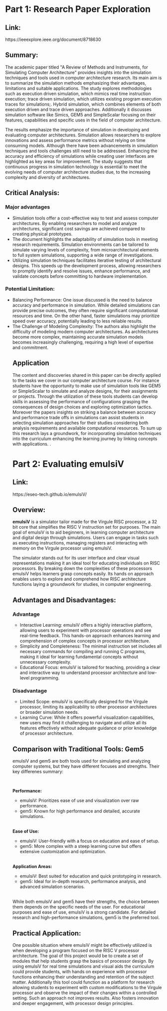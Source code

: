 <h1>Part 1: Research Paper Exploration</h1>

<h2>Link:</h2>
https://ieeexplore.ieee.org/document/8718630

<h2>Summary:</h2> 

<p>The academic paper titled "A Review of Methods and Instruments, for Simulating Computer Architecture" provides insights into the simulation techniques and tools used in computer architecture research. Its main aim is to summarize the simulation methods emphasizing their advantages, limitations and suitable applications. The study explores methodologies such as execution driven simulation, which mimics real time instruction execution; trace driven simulation, which utilizes existing program execution traces for simulations;. Hybrid simulation, which combines elements of both execution driven and trace driven approaches. Additionally it discusses simulation software like Simics, GEM5 and SimpleScalar focusing on their features, capabilities and specific uses in the field of computer architecture.</p>

<p>The results emphasize the importance of simulation in developing and evaluating computer architectures. Simulation allows researchers to explore innovations and assess performance metrics without relying on time consuming models. Although there have been advancements in simulation techniques and tools challenges still need to be addressed. Enhancing the accuracy and efficiency of simulations while creating user interfaces are highlighted as key areas for improvement. The study suggests that continuous progress in simulation technology is essential to meet the evolving needs of computer architecture studies due, to the increasing complexity and diversity of architectures.</p>



<h2>Critical Analysis:</h2> 

<h3>Major advantages</h3>

<ul>

<li>Simulation tools offer a cost-effective way to test and assess computer architectures. By enabling researchers to model and analyze architectures, significant cost savings are achieved compared to creating physical prototypes.</li>

<li>The document highlights the adaptability of simulation tools in meeting research requirements. Simulation environments can be tailored to simulate varying levels of complexity, from microarchitectural elements to full system simulations, supporting a wide range of investigations.</li>

<li>Utilizing simulation techniques facilitates iterative testing of architectural designs. This speeds up the development process, allowing researchers to promptly identify and resolve issues, enhance performance, and validate concepts before committing to hardware implementation.</li>

</ul>

<h3>Potential Limitation:</h3> 

<ul>

<li>Balancing Performance: One issue discussed is the need to balance accuracy and performance in simulation. While detailed simulations can provide precise outcomes, they often require significant computational resources and time. On the other hand, faster simulations may prioritize speed over accuracy, potentially leading to less reliable results.</li>

<li>The Challenge of Modeling Complexity: The authors also highlight the difficulty of modeling modern computer architectures. As architectures become more complex, maintaining accurate simulation models becomes increasingly challenging, requiring a high level of expertise and commitment.</li>

<h2>Application</h2>

<p>The content and discoveries shared in this paper can be directly applied to the tasks we cover in our computer architecture course. For instance students have the opportunity to make use of simulation tools like GEM5 or SimpleScalar to simulate and analyze designs, for their assignments or projects. Through the utilization of these tools students can develop skills in assessing the performance of configurations grasping the consequences of design choices and exploring optimization tactics. Moreover the papers insights on striking a balance between accuracy and performance trade offs in simulations can assist students in selecting simulation approaches for their studies considering both analysis requirements and available computational resources. To sum up this research lays a groundwork, for incorporating simulation techniques into the curriculum enhancing the learning journey by linking concepts with applications.
.</p>

<h1>Part 2: Evaluating emulsiV</h1>

<h2>Link:</h2>
https://eseo-tech.github.io/emulsiV/

<h2>Overview:</h2>
<p><strong>emulsiV</strong> is a simulator tailor made for the Virgule RISC processor, a 32 bit core that simplifies the RISC V instruction set for purposes. The main goal of emulsiV is to aid beginners, in learning computer architecture and digital design through simulations. Users can engage in tasks such as executing instructions, managing registers and interacting with memory on the Virgule processor using emulsiV.</p>

<p>The simulator stands out for its user interface and clear visual representations making it an ideal tool for educating individuals on RISC processors. By breaking down the complexities of these processors emulsiV helps learners grasp concepts easily. Its hands on approach enables users to explore and comprehend how RISC architecture functions laying a groundwork for studies, in computer engineering.
</p>
<h2>Advantages and Disadvantages:</h2>

<h3>Advantage</h3>
<ul>
  <li>Interactive Learning: emulsiV offers a highly interactive platform, allowing users to experiment with processor operations and see real-time feedback. This hands-on approach enhances learning and comprehension of complex concepts in processor architecture.</li>
  <li>Simplicity and Completeness: The minimal instruction set includes all necessary commands for compiling and running C programs, making it ideal for learning fundamental concepts without unnecessary complexity.</li>
  <li>Educational Focus: emulsiV is tailored for teaching, providing a clear and interactive way to understand processor architecture and low-level programming.</li>
</ul>

<h3>Disadvantage</h3>
<ul>
  <li>Limited Scope: emulsiV is specifically designed for the Virgule processor, limiting its applicability to other processor architectures or broader simulation needs.</li>
  <li>Learning Curve: While it offers powerful visualization capabilities, new users may find it challenging to navigate and utilize all its features effectively without adequate guidance or prior knowledge of processor architecture.</li>
</ul>

<h2>Comparison with Traditional Tools: Gem5</h2>
<p>emulsiV and gem5 are both tools used for simulating and analyzing computer systems, but they have different focuses and strengths. Their key differenes summary:</p><br>
<p><strong>Performance:</strong></p>
<ul>
  <li>emulsiV: Prioritizes ease of use and visualization over raw performance.</li>
  <li>gem5: Known for high performance and detailed, accurate simulations.</li>
</ul><br>

<p><strong>Ease of Use:</strong></p>
<ul>
  <li>emulsiV: User-friendly with a focus on education and ease of setup.</li>
  <li>gem5: More complex with a steep learning curve but offers extensive customization and optimization.</li>
</ul><br>

<p><strong>Application Areas:</strong></p>
<ul>
  <li>emulsiV: Best suited for education and quick prototyping in research.</li>
  <li>gem5: Ideal for in-depth research, performance analysis, and advanced simulation scenarios.</li>
</ul><br>

<p>While both emulsiV and gem5 have their strengths, the choice between them depends on the specific needs of the user. For educational purposes and ease of use, emulsiV is a strong candidate. For detailed research and high-performance simulations, gem5 is the preferred tool.</p>


<h2>Practical Application:</h2>
<p>One possible situation where emulsiV might be effectively utilized is when developing a program focused on the RISC V processor architecture. The goal of this project would be to create a set of modules that help students grasp the basics of processor design. By using emulsiV for real time simulations and visual aids the curriculum could provide students, with hands on experience with processor functions enhancing their understanding and retention of the subject matter. Additionally this tool could function as a platform for research allowing students to experiment with custom modifications to the Virgule processor and observe the impact of their changes within a controlled setting. Such an approach not improves results. Also fosters innovation and deeper engagement, with processor design principles.
</p>
